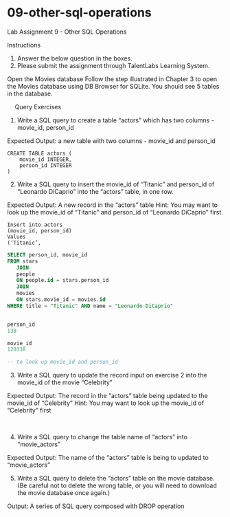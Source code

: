 # 09-other-sql-operations

Lab Assignment 9 - Other SQL Operations

Instructions
1.	Answer the below question in the boxes. 
2.	Please submit the assignment through TalentLabs Learning System.

Open the Movies database
Follow the step illustrated in Chapter 3 to open the Movies database using DB Browser for SQLite. You should see 5 tables in the database.

 
 
Query Exercises

1.	Write a SQL query to create a table “actors” which has two columns - movie_id, person_id

Expected Output: a new table with two columns - movie_id and person_id

```
CREATE TABLE actors (
	movie_id INTEGER,
	person_id INTEGER
)
```

2.	Write a SQL query to insert the movie_id of “Titanic” and person_id of “Leonardo DiCaprio” into the “actors” table, in one row.

Expected Output: A new record in the “actors” table
Hint: You may want to look up the movie_id of “Titanic” and person_id of “Leonardo DiCaprio” first.

```
Insert into actors
(movie_id, person_id)
Values
(‘Titanic’,
```

```sql
SELECT person_id, movie_id
FROM stars
   JOIN
   people
   ON people.id = stars.person_id
   JOIN
   movies
   ON stars.movie_id = movies.id
WHERE title = "Titanic" AND name = "Leonardo DiCaprio"


person_id
138

movie_id
120338

-- to look up movie_id and person_id
```

3.	Write a SQL query to update the record input on exercise 2 into the movie_id of the movie “Celebrity”

Expected Output: The record in the “actors” table being updated to the movie_id of “Celebrity”
Hint: You may want to look up the movie_id of “Celebrity” first


 

4.	Write a SQL query to change the table name of “actors” into “movie_actors”

Expected Output: The name of the “actors” table is being to updated to “movie_actors”



5.	Write a SQL query to delete the “actors” table on the movie database. (Be careful not to delete the wrong table, or you will need to download the movie database once again.)

Output: A series of SQL query composed with DROP operation

